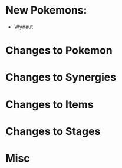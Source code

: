 # New Pokemons:

- Wynaut

# Changes to Pokemon

# Changes to Synergies

# Changes to Items

# Changes to Stages

# Misc
